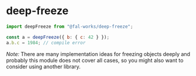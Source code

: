 # deep-freeze

```js
import deepFreeze from "@fal-works/deep-freeze";

const a = deepFreeze({ b: { c: 42 } });
a.b.c = 1984; // compile error
```

*Note:* There are many implementation ideas for freezing objects deeply and probably this module does not cover all cases, so you might also want to consider using another library.
